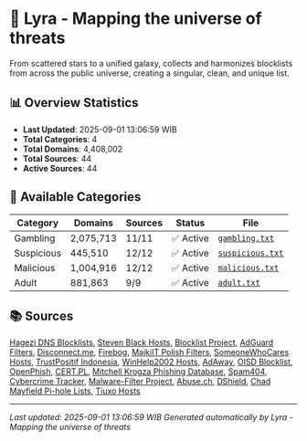 # 🌌 Lyra - Mapping the universe of threats

From scattered stars to a unified galaxy, collects and harmonizes blocklists from across the public universe, creating a singular, clean, and unique list.

## 📊 Overview Statistics

- **Last Updated**: 2025-09-01 13:06:59 WIB
- **Total Categories**: 4
- **Total Domains**: 4,408,002
- **Total Sources**: 44
- **Active Sources**: 44

## 📂 Available Categories

| Category | Domains | Sources | Status | File |
|----------|---------|---------|--------|------|
| Gambling | 2,075,713 | 11/11 | ✅ Active | [`gambling.txt`](blocklist/gambling.txt) |
| Suspicious | 445,510 | 12/12 | ✅ Active | [`suspicious.txt`](blocklist/suspicious.txt) |
| Malicious | 1,004,916 | 12/12 | ✅ Active | [`malicious.txt`](blocklist/malicious.txt) |
| Adult | 881,863 | 9/9 | ✅ Active | [`adult.txt`](blocklist/adult.txt) |


## 📚 Sources

[Hagezi DNS Blocklists](https://github.com/hagezi/dns-blocklists), [Steven Black Hosts](https://github.com/StevenBlack/hosts), [Blocklist Project](https://blocklistproject.github.io/), [AdGuard Filters](https://adguard.com/en/adguard-browser-extension/filters.html), [Disconnect.me](https://disconnect.me/), [Firebog](https://firebog.net/), [MajkiIT Polish Filters](https://github.com/MajkiIT/polish-ads-filter), [SomeoneWhoCares Hosts](https://someonewhocares.org/hosts/), [TrustPositif Indonesia](https://trustpositif.kominfo.go.id/), [WinHelp2002 Hosts](https://winhelp2002.mvps.org/), [AdAway](https://adaway.org/), [OISD Blocklist](https://oisd.nl/), [OpenPhish](https://openphish.com/), [CERT.PL](https://cert.pl/), [Mitchell Krogza Phishing Database](https://github.com/mitchellkrogza/Phishing.Database), [Spam404](https://github.com/Spam404/lists), [Cybercrime Tracker](https://cybercrime-tracker.net/), [Malware-Filter Project](https://gitlab.com/malware-filter/malware-filter), [Abuse.ch](https://abuse.ch/), [DShield](https://www.dshield.org/), [Chad Mayfield Pi-hole Lists](https://github.com/chadmayfield/my-pihole-blocklists), [Tiuxo Hosts](https://github.com/tiuxo/hosts)

---

*Last updated: 2025-09-01 13:06:59 WIB*
*Generated automatically by Lyra - Mapping the universe of threats*
